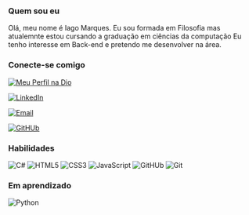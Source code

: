 ### Quem sou eu

Olá, meu nome é Iago Marques. Eu sou formada em Filosofia mas atualemnte estou cursando a graduação em ciências da computação Eu tenho interesse em Back-end e pretendo me desenvolver na área.

### Conecte-se comigo

[![Meu Perfil na Dio](https://img.shields.io/badge/Meu_Perfil_na_DIO-000?style=for-the-badge&logologoColor=0E76A8)](https://web.dio.me/users/iagomarquesbarbosa)

[![LinkedIn](https://img.shields.io/badge/LinkedIn-000?style=for-the-badge&logo=linkedin&logoColor=0E76A8)](https://www.linkedin.com/in/iago-marques-a42404268/)

[![Email](https://img.shields.io/badge/Gmail-000?style=for-the-badge&logo=gmail&logoColor=orange)](iagomarquesbarbosa@gmail.com)

[![GitHUb](https://img.shields.io/badge/GitHub-100000?style=for-the-badge&logo=github&logoColor=white)](https://github.com/IagoMarquesB)

### Habilidades

![C#](https://img.shields.io/badge/C%23-000?style=for-the-badge&logo=c-sharp&logoColor=823085)
![HTML5](https://img.shields.io/badge/HTML5-000?style=for-the-badge&logo=html5)
![CSS3](https://img.shields.io/badge/CSS3-000?style=for-the-badge&logo=css3&logoColor=264CE4)
![JavaScript](https://img.shields.io/badge/JavaScript-000?style=for-the-badge&logo=javascript)
![GitHUb](https://img.shields.io/badge/GitHub-100000?style=for-the-badge&logo=github&logoColor=white)
![Git](https://img.shields.io/badge/Git-000?style=for-the-badge&logo=git&logoColor=E34F26)


### Em aprendizado

![Python](https://img.shields.io/badge/Python-000?style=for-the-badge&logo=python)
